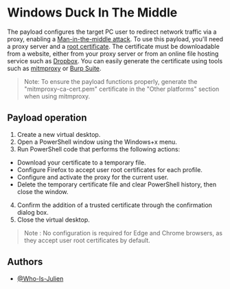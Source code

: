 # Windows Duck In The Middle

The payload configures the target PC user to redirect network traffic via a proxy, enabling a [Man-in-the-middle attack](https://en.wikipedia.org/wiki/Man-in-the-middle_attack).
To use this payload, you'll need a proxy server and a [root certificate](https://en.wikipedia.org/wiki/Root_certificate).
The certificate must be downloadable from a website, either from your proxy server or from an online file hosting service such as [Dropbox](https://www.dropbox.com). You can easily generate the certificate using tools such as [mitmproxy](https://mitmproxy.org) or [Burp Suite](https://portswigger.net/burp).

> Note: To ensure the payload functions properly, generate the "mitmproxy-ca-cert.pem" certificate in the "Other platforms" section when using mitmproxy.


## Payload operation

1. Create a new virtual desktop.
2. Open a PowerShell window using the Windows+x menu.
3. Run PowerShell code that performs the following actions:
- Download your certificate to a temporary file.
- Configure Firefox to accept user root certificates for each profile.
- Configure and activate the proxy for the current user.
- Delete the temporary certificate file and clear PowerShell history, then close the window.
4. Confirm the addition of a trusted certificate through the confirmation dialog box.
5. Close the virtual desktop.

> Note : No configuration is required for Edge and Chrome browsers, as they accept user root certificates by default.


## Authors

- [@Who-Is-Julien](https://github.com/Who-Is-Julien)
